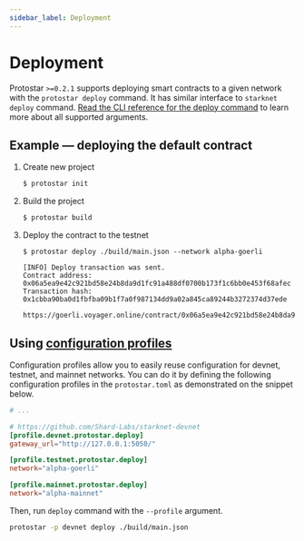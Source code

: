 ```yaml
---
sidebar_label: Deployment
---
```


# Deployment

Protostar `>=0.2.1` supports deploying smart contracts to a given network with the `protostar deploy` command. It has similar interface to `starknet deploy` command. [Read the CLI reference for the deploy command](/docs/cli-reference#deploy) to learn more about all supported arguments.

## Example — deploying the default contract
1. Create new project 
   ```bash
   $ protostar init
   ```
2. Build the project
   ```bash
   $ protostar build
   ```
3. Deploy the contract to the testnet
   ```
   $ protostar deploy ./build/main.json --network alpha-goerli
   ```
    ```shell title="Deployment output"
    [INFO] Deploy transaction was sent.
    Contract address: 0x06a5ea9e42c921bd58e24b8da9d1fc91a488df0700b173f1c6bb0e453f68afec
    Transaction hash: 0x1cbba90ba0d1fbfba09b1f7a0f987134dd9a02a845ca89244b3272374d37ede

    https://goerli.voyager.online/contract/0x06a5ea9e42c921bd58e24b8da9d1fc91a488df0700b173f1c6bb0e453f68afec
    ```

## Using [configuration profiles](/docs/tutorials/project-initialization#configuration-profiles)
Configuration profiles allow you to easily reuse configuration for devnet, testnet, and mainnet networks. You can do it by defining the following configuration profiles in the `protostar.toml` as demonstrated on the snippet below.

```toml title=protostar.toml
# ...

# https://github.com/Shard-Labs/starknet-devnet
[profile.devnet.protostar.deploy]
gateway_url="http://127.0.0.1:5050/"

[profile.testnet.protostar.deploy]
network="alpha-goerli"

[profile.mainnet.protostar.deploy]
network="alpha-mainnet"
```

Then, run `deploy` command with the `--profile` argument.
```bash
protostar -p devnet deploy ./build/main.json
```
